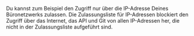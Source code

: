 Du kannst zum Beispiel den Zugriff nur über die IP-Adresse Deines Büronetzwerks zulassen. Die Zulassungsliste für IP-Adressen blockiert den Zugriff über das Internet, das API und Git von allen IP-Adressen her, die nicht in der Zulassungsliste aufgeführt sind.
